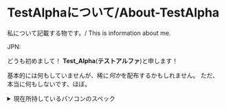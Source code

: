 # TestAlphaについて/About-TestAlpha
私について記載する物です。/ This is information about me.

JPN:

どうも初めまして！
**Test_Alpha**(**テストアルファ**)と申します！

基本的には何もしていませんが、稀に*何か*を配布するかもしれません。
ただ、本当に何もしないです、ほぼ。

<details>
<summary>現在所持しているパソコンのスペック</summary>

現在は三台所持しております。

- メイン機
  - 種類:ノート
  - 型番:GALLERIA XL7C-R45
  - CPU:Intel Core i7-13700H
  - GPU:GeForce RTX 4050 Laptop
  - RAM:64GB DDR4
  - ドライブ:CドライブSSD500GB、DドライブUSB2TB
  - OS:Winodws11 Version 24H2

- サブ機
  - 種類:ノート
  - 型番:LATITUDE 3540
  - CPU:Intel Core i5-4200U
  - GPU:None
  - RAM:12GB DDR3
  - ドライブ:CドライブHDD500GB
  - OS:Linux Mint 22 Cinamon + Windows 10

- サブサブ機
  - 種類:デスクトップノート
  - 型番:TOSHIBA DX1210 series
  - CPU:celeron B815
  - GPU:内臓
  - RAM:10GB DDR3
  - ドライブ:CドライブHDD500GB
  - OS:Windows 10

</details>

